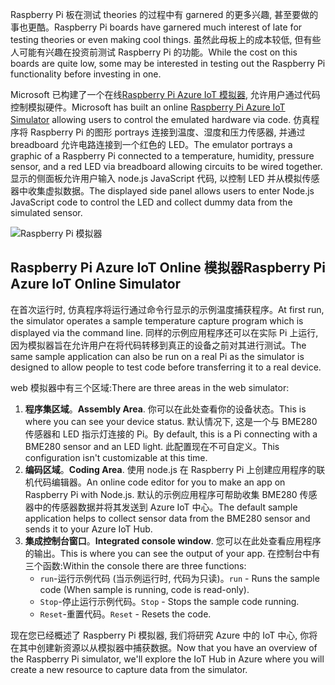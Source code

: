 <span data-ttu-id="667e1-101">Raspberry Pi 板在测试 theories 的过程中有 garnered 的更多兴趣, 甚至要做的事也更酷。</span><span class="sxs-lookup"><span data-stu-id="667e1-101">Raspberry Pi boards have garnered much interest of late for testing theories or even making cool things.</span></span> <span data-ttu-id="667e1-102">虽然此母板上的成本较低, 但有些人可能有兴趣在投资前测试 Raspberry Pi 的功能。</span><span class="sxs-lookup"><span data-stu-id="667e1-102">While the cost on this boards are quite low, some may be interested in testing out the Raspberry Pi functionality before investing in one.</span></span>

<span data-ttu-id="667e1-103">Microsoft 已构建了一个在线[Raspberry Pi Azure IoT 模拟器](https://azure-samples.github.io/raspberry-pi-web-simulator?azure-portal=true), 允许用户通过代码控制模拟硬件。</span><span class="sxs-lookup"><span data-stu-id="667e1-103">Microsoft has built an online [Raspberry Pi Azure IoT Simulator](https://azure-samples.github.io/raspberry-pi-web-simulator?azure-portal=true) allowing users to control the emulated hardware via code.</span></span> <span data-ttu-id="667e1-104">仿真程序将 Raspberry Pi 的图形 portrays 连接到温度、湿度和压力传感器, 并通过 breadboard 允许电路连接到一个红色的 LED。</span><span class="sxs-lookup"><span data-stu-id="667e1-104">The emulator portrays a graphic of a Raspberry Pi connected to a temperature, humidity, pressure sensor, and a red LED via breadboard allowing circuits to be wired together.</span></span> <span data-ttu-id="667e1-105">显示的侧面板允许用户输入 node.js JavaScript 代码, 以控制 LED 并从模拟传感器中收集虚拟数据。</span><span class="sxs-lookup"><span data-stu-id="667e1-105">The displayed side panel allows users to enter Node.js JavaScript code to control the LED and collect dummy data from the simulated sensor.</span></span>

![Raspberry Pi 模拟器](../media/RaspberryPiSimulator.png)

## <a name="raspberry-pi-azure-iot-online-simulator"></a><span data-ttu-id="667e1-107">Raspberry Pi Azure IoT Online 模拟器</span><span class="sxs-lookup"><span data-stu-id="667e1-107">Raspberry Pi Azure IoT Online Simulator</span></span>

<span data-ttu-id="667e1-108">在首次运行时, 仿真程序将运行通过命令行显示的示例温度捕获程序。</span><span class="sxs-lookup"><span data-stu-id="667e1-108">At first run, the simulator operates a sample temperature capture program which is displayed via the command line.</span></span> <span data-ttu-id="667e1-109">同样的示例应用程序还可以在实际 Pi 上运行, 因为模拟器旨在允许用户在将代码转移到真正的设备之前对其进行测试。</span><span class="sxs-lookup"><span data-stu-id="667e1-109">The same sample application can also be run on a real Pi as the simulator is designed to allow people to test code before transferring it to a real device.</span></span>

<span data-ttu-id="667e1-110">web 模拟器中有三个区域:</span><span class="sxs-lookup"><span data-stu-id="667e1-110">There are three areas in the web simulator:</span></span>

1. <span data-ttu-id="667e1-111">**程序集区域**。</span><span class="sxs-lookup"><span data-stu-id="667e1-111">**Assembly Area**.</span></span> <span data-ttu-id="667e1-112">你可以在此处查看你的设备状态。</span><span class="sxs-lookup"><span data-stu-id="667e1-112">This is where you can see your device status.</span></span> <span data-ttu-id="667e1-113">默认情况下, 这是一个与 BME280 传感器和 LED 指示灯连接的 Pi。</span><span class="sxs-lookup"><span data-stu-id="667e1-113">By default, this is a Pi connecting with a BME280 sensor and an LED light.</span></span> <span data-ttu-id="667e1-114">此配置现在不可自定义。</span><span class="sxs-lookup"><span data-stu-id="667e1-114">This configuration isn't customizable at this time.</span></span>
2. <span data-ttu-id="667e1-115">**编码区域**。</span><span class="sxs-lookup"><span data-stu-id="667e1-115">**Coding Area**.</span></span> <span data-ttu-id="667e1-116">使用 node.js 在 Raspberry Pi 上创建应用程序的联机代码编辑器。</span><span class="sxs-lookup"><span data-stu-id="667e1-116">An online code editor for you to make an app on Raspberry Pi with Node.js.</span></span> <span data-ttu-id="667e1-117">默认的示例应用程序可帮助收集 BME280 传感器中的传感器数据并将其发送到 Azure IoT 中心。</span><span class="sxs-lookup"><span data-stu-id="667e1-117">The default sample application helps to collect sensor data from the BME280 sensor and sends it to your Azure IoT Hub.</span></span>
3. <span data-ttu-id="667e1-118">**集成控制台窗口**。</span><span class="sxs-lookup"><span data-stu-id="667e1-118">**Integrated console window**.</span></span> <span data-ttu-id="667e1-119">您可以在此处查看应用程序的输出。</span><span class="sxs-lookup"><span data-stu-id="667e1-119">This is where you can see the output of your app.</span></span> <span data-ttu-id="667e1-120">在控制台中有三个函数:</span><span class="sxs-lookup"><span data-stu-id="667e1-120">Within the console there are three functions:</span></span>
    - <span data-ttu-id="667e1-121">`run`-运行示例代码 (当示例运行时, 代码为只读)。</span><span class="sxs-lookup"><span data-stu-id="667e1-121">`run` - Runs the sample code (When sample is running, code is read-only).</span></span>
    - <span data-ttu-id="667e1-122">`Stop`-停止运行示例代码。</span><span class="sxs-lookup"><span data-stu-id="667e1-122">`Stop` - Stops the sample code running.</span></span>
    - <span data-ttu-id="667e1-123">`Reset`-重置代码。</span><span class="sxs-lookup"><span data-stu-id="667e1-123">`Reset` - Resets the code.</span></span>

<span data-ttu-id="667e1-124">现在您已经概述了 Raspberry Pi 模拟器, 我们将研究 Azure 中的 IoT 中心, 你将在其中创建新资源以从模拟器中捕获数据。</span><span class="sxs-lookup"><span data-stu-id="667e1-124">Now that you have an overview of the Raspberry Pi simulator, we'll explore the IoT Hub in Azure where you will create a new resource to capture data from the simulator.</span></span>

<!-- Reference links 
-   Online Raspberry Pi Emulator:
    <https://docs.microsoft.com/azure/iot-hub/iot-hub-raspberry-pi-web-simulator-get-started>
-   <https://azure-samples.github.io/raspberry-pi-web-simulator/#GetStarted>-->